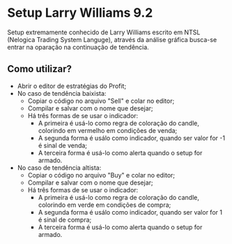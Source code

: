 # Setup Larry Williams 9.2
Setup extremamente conhecido de Larry Williams escrito em NTSL (Nelogica Trading System Languge), através da análise gráfica busca-se entrar na oparação na continuação de tendência.

## Como utilizar?
* Abrir o editor de estratégias do Profit;
* No caso de tendência baixista:
  * Copiar o código no arquivo "Sell" e colar no editor;
  * Compilar e salvar com o nome que desejar;
  * Há três formas de se usar o indicador:
    * A primeira é usá-lo como regra de coloração do candle, colorindo em vermelho em condições de venda; 
    * A segunda forma é usálo como indicador, quando ser valor for -1 é sinal de venda;  
    * A terceira forma é usá-lo como alerta quando o setup for armado.
* No caso de tendência altista:
  * Copiar o código no arquivo "Buy" e colar no editor;
  * Compilar e salvar com o nome que desejar;
  * Há três formas de se usar o indicador:
    * A primeira é usá-lo como regra de coloração do candle, colorindo em verde em condições de compra; 
    * A segunda forma é usálo como indicador, quando ser valor for 1 é sinal de compra;  
    * A terceira forma é usá-lo como alerta quando o setup for armado.
